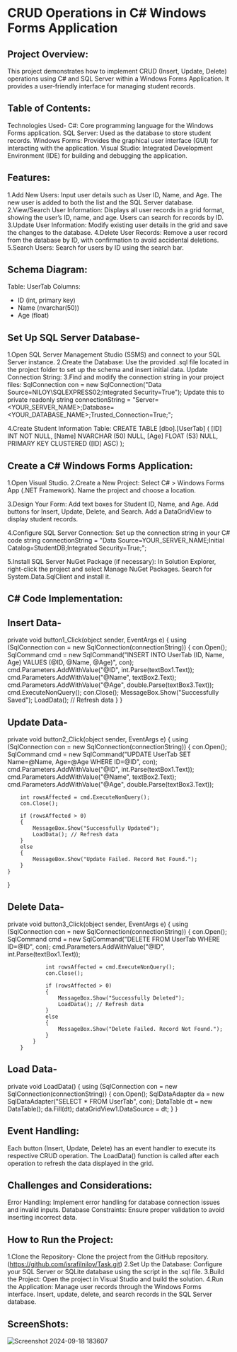 # CRUD Operations in C# Windows Forms Application

## Project Overview:

This project demonstrates how to implement CRUD (Insert, Update, Delete) operations using C# and SQL Server within a Windows Forms Application. 
It provides a user-friendly interface for managing student records.

## Table of Contents:

Technologies Used-
C#: Core programming language for the Windows Forms application.
SQL Server: Used as the database to store student records.
Windows Forms: Provides the graphical user interface (GUI) for interacting with the application.
Visual Studio: Integrated Development Environment (IDE) for building and debugging the application.

## Features:

1.Add New Users: Input user details such as User ID, Name, and Age. The new user is added to both the list and the SQL Server database.
2.View/Search User Information: Displays all user records in a grid format, showing the user’s ID, name, and age. Users can search for records by ID.
3.Update User Information: Modify existing user details in the grid and save the changes to the database.
4.Delete User Records: Remove a user record from the database by ID, with confirmation to avoid accidental deletions.
5.Search Users: Search for users by ID using the search bar.

## Schema Diagram:
Table: UserTab
Columns:
- ID (int, primary key)
- Name (nvarchar(50))
- Age (float)


## Set Up SQL Server Database-

1.Open SQL Server Management Studio (SSMS) and connect to your SQL Server instance.
2.Create the Database:
Use the provided .sql file located in the project folder to set up the schema and insert initial data.
Update Connection String:
3.Find and modify the connection string in your project files:
SqlConnection con = new SqlConnection("Data Source=NILOY\\SQLEXPRESS02;Integrated Security=True");
Update this to
private readonly string connectionString = "Server=<YOUR_SERVER_NAME>;Database=<YOUR_DATABASE_NAME>;Trusted_Connection=True;";

4.Create Student Information Table:
CREATE TABLE [dbo].[UserTab] (
    [ID]   INT           NOT NULL,
    [Name] NVARCHAR (50) NULL,
    [Age]  FLOAT (53)    NULL,
    PRIMARY KEY CLUSTERED ([ID] ASC)
);

## Create a C# Windows Forms Application:
1.Open Visual Studio.
2.Create a New Project:
Select C# > Windows Forms App (.NET Framework).
Name the project and choose a location.

3.Design Your Form:
Add text boxes for Student ID, Name, and Age.
Add buttons for Insert, Update, Delete, and Search.
Add a DataGridView to display student records.

4.Configure SQL Server Connection:
Set up the connection string in your C# code
string connectionString = "Data Source=YOUR_SERVER_NAME;Initial Catalog=StudentDB;Integrated Security=True;";

5.Install SQL Server NuGet Package (if necessary):
In Solution Explorer, right-click the project and select Manage NuGet Packages.
Search for System.Data.SqlClient and install it.

## C# Code Implementation:
## Insert Data-
private void button1_Click(object sender, EventArgs e)
{
    using (SqlConnection con = new SqlConnection(connectionString))
    {
        con.Open();
        SqlCommand cmd = new SqlCommand("INSERT INTO UserTab (ID, Name, Age) VALUES (@ID, @Name, @Age)", con);
        cmd.Parameters.AddWithValue("@ID", int.Parse(textBox1.Text));
        cmd.Parameters.AddWithValue("@Name", textBox2.Text);
        cmd.Parameters.AddWithValue("@Age", double.Parse(textBox3.Text));
        cmd.ExecuteNonQuery();
        con.Close();
        MessageBox.Show("Successfully Saved");
        LoadData(); // Refresh data
    }
}


## Update Data-
private void button2_Click(object sender, EventArgs e)
{
    using (SqlConnection con = new SqlConnection(connectionString))
    {
        con.Open();
        SqlCommand cmd = new SqlCommand("UPDATE UserTab SET Name=@Name, Age=@Age WHERE ID=@ID", con);
        cmd.Parameters.AddWithValue("@ID", int.Parse(textBox1.Text));
        cmd.Parameters.AddWithValue("@Name", textBox2.Text);
        cmd.Parameters.AddWithValue("@Age", double.Parse(textBox3.Text));

        int rowsAffected = cmd.ExecuteNonQuery();
        con.Close();

        if (rowsAffected > 0)
        {
            MessageBox.Show("Successfully Updated");
            LoadData(); // Refresh data
        }
        else
        {
            MessageBox.Show("Update Failed. Record Not Found.");
        }
    }
}

## Delete Data-
 private void button3_Click(object sender, EventArgs e)
        {
            using (SqlConnection con = new SqlConnection(connectionString))
            {
                con.Open();
                SqlCommand cmd = new SqlCommand("DELETE FROM UserTab WHERE ID=@ID", con);
                cmd.Parameters.AddWithValue("@ID", int.Parse(textBox1.Text));

                int rowsAffected = cmd.ExecuteNonQuery();
                con.Close();

                if (rowsAffected > 0)
                {
                    MessageBox.Show("Successfully Deleted");
                    LoadData(); // Refresh data
                }
                else
                {
                    MessageBox.Show("Delete Failed. Record Not Found.");
                }
            }
        }

  ## Load Data-
  private void LoadData()
        {
            using (SqlConnection con = new SqlConnection(connectionString))
            {
                con.Open();
                SqlDataAdapter da = new SqlDataAdapter("SELECT * FROM UserTab", con);
                DataTable dt = new DataTable();
                da.Fill(dt);
                dataGridView1.DataSource = dt;
            }
        }
        
 ## Event Handling:
Each button (Insert, Update, Delete) has an event handler to execute its respective CRUD operation.
The LoadData() function is called after each operation to refresh the data displayed in the grid.

 ## Challenges and Considerations:
 Error Handling: Implement error handling for database connection issues and invalid inputs.
 Database Constraints: Ensure proper validation to avoid inserting incorrect data.

 ## How to Run the Project:
  1.Clone the Repository- Clone the project from the GitHub repository.
      (https://github.com/israfilniloy/Task.git)
 2.Set Up the Database: Configure your SQL Server or SQLite database using the script in the .sql file.
 3.Build the Project: Open the project in Visual Studio and build the solution.
 4.Run the Application:  Manage user records through the Windows Forms interface. 
    Insert, update, delete, and search records in the SQL Server database.

## ScreenShots:

![Screenshot 2024-09-18 183607](https://github.com/user-attachments/assets/824a89fa-bba3-4613-9cae-81b95586ef50)



 

 

